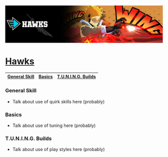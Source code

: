 <p align="center">
    <img src="https://raw.githubusercontent.com/HydrosPlays/ultrarumbleguide/refs/heads/main/images/4300.png" /><br/>
</p>

# [Hawks](https://ultrarumble.com/character/43)

| [General Skill](#general-skill) | [Basics](#basics) | [T.U.N.I.N.G. Builds](#tuning-builds) |
|---------------------------------|------------------|--------------------------------------|

### General Skill
- Talk about use of quirk skills here (probably)
  
### Basics 
- Talk about use of tuning here (probably)

### T.U.N.I.N.G. Builds
- Talk about use of play styles here (probably)